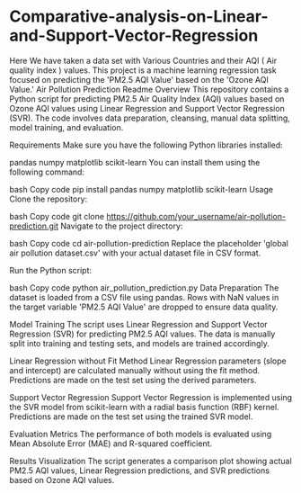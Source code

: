 # Comparative-analysis-on-Linear-and-Support-Vector-Regression
Here We have taken a data set with Various Countries and their AQI ( Air quality index ) values. This project is a machine learning regression task focused on predicting the 'PM2.5 AQI Value' based on the 'Ozone AQI Value.'
Air Pollution Prediction Readme
Overview
This repository contains a Python script for predicting PM2.5 Air Quality Index (AQI) values based on Ozone AQI values using Linear Regression and Support Vector Regression (SVR). The code involves data preparation, cleansing, manual data splitting, model training, and evaluation.

Requirements
Make sure you have the following Python libraries installed:

pandas
numpy
matplotlib
scikit-learn
You can install them using the following command:

bash
Copy code
pip install pandas numpy matplotlib scikit-learn
Usage
Clone the repository:

bash
Copy code
git clone https://github.com/your_username/air-pollution-prediction.git
Navigate to the project directory:

bash
Copy code
cd air-pollution-prediction
Replace the placeholder 'global air pollution dataset.csv' with your actual dataset file in CSV format.

Run the Python script:

bash
Copy code
python air_pollution_prediction.py
Data Preparation
The dataset is loaded from a CSV file using pandas. Rows with NaN values in the target variable 'PM2.5 AQI Value' are dropped to ensure data quality.

Model Training
The script uses Linear Regression and Support Vector Regression (SVR) for predicting PM2.5 AQI values. The data is manually split into training and testing sets, and models are trained accordingly.

Linear Regression without Fit Method
Linear Regression parameters (slope and intercept) are calculated manually without using the fit method. Predictions are made on the test set using the derived parameters.

Support Vector Regression
Support Vector Regression is implemented using the SVR model from scikit-learn with a radial basis function (RBF) kernel. Predictions are made on the test set using the trained SVR model.

Evaluation Metrics
The performance of both models is evaluated using Mean Absolute Error (MAE) and R-squared coefficient.

Results Visualization
The script generates a comparison plot showing actual PM2.5 AQI values, Linear Regression predictions, and SVR predictions based on Ozone AQI values.
